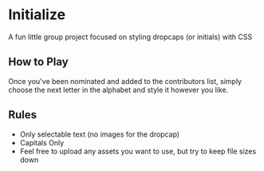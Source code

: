# Initialize
A fun little group project focused on styling dropcaps (or initials) with CSS

## How to Play
Once you've been nominated and added to the contributors list, simply choose the next letter in the alphabet and style it however you like.

## Rules
- Only selectable text (no images for the dropcap)
- Capitals Only
- Feel free to upload any assets you want to use, but try to keep file sizes down
